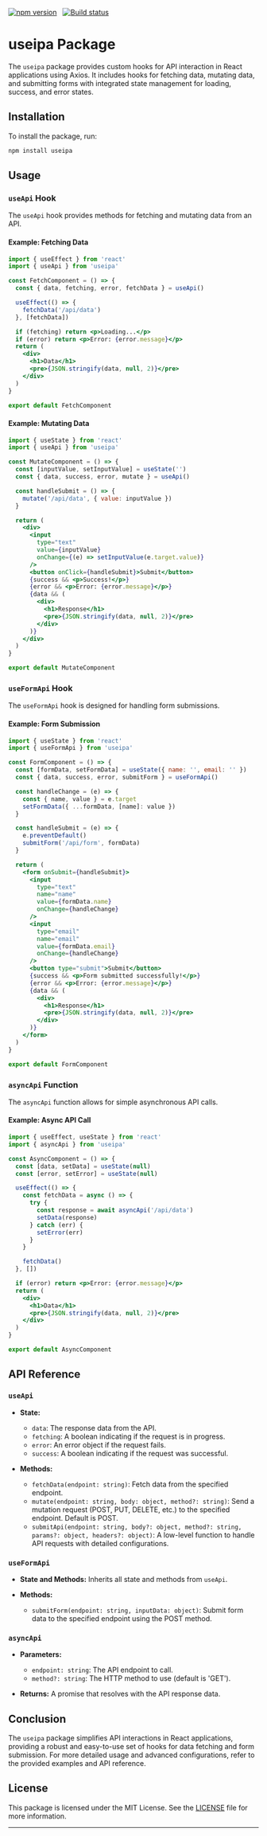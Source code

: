[![npm version](https://img.shields.io/npm/v/useipa.svg?style=flat-square)](https://www.npmjs.org/package/useipa)
 &nbsp;
[![Build status](https://img.shields.io/github/actions/workflow/status/abidta/useipa/CI.yml?branch=main&label=CI&logo=github&style=flat-square)](https://github.com/abidta/useipa/actions/workflows/ci.yml)
# useipa Package

The `useipa` package provides custom hooks for API interaction in React applications using Axios. It includes hooks for fetching data, mutating data, and submitting forms with integrated state management for loading, success, and error states.

## Installation

To install the package, run:

```sh
npm install useipa
```

## Usage

### `useApi` Hook

The `useApi` hook provides methods for fetching and mutating data from an API.

#### Example: Fetching Data

```jsx
import { useEffect } from 'react'
import { useApi } from 'useipa'

const FetchComponent = () => {
  const { data, fetching, error, fetchData } = useApi()

  useEffect(() => {
    fetchData('/api/data')
  }, [fetchData])

  if (fetching) return <p>Loading...</p>
  if (error) return <p>Error: {error.message}</p>
  return (
    <div>
      <h1>Data</h1>
      <pre>{JSON.stringify(data, null, 2)}</pre>
    </div>
  )
}

export default FetchComponent
```

#### Example: Mutating Data

```jsx
import { useState } from 'react'
import { useApi } from 'useipa'

const MutateComponent = () => {
  const [inputValue, setInputValue] = useState('')
  const { data, success, error, mutate } = useApi()

  const handleSubmit = () => {
    mutate('/api/data', { value: inputValue })
  }

  return (
    <div>
      <input
        type="text"
        value={inputValue}
        onChange={(e) => setInputValue(e.target.value)}
      />
      <button onClick={handleSubmit}>Submit</button>
      {success && <p>Success!</p>}
      {error && <p>Error: {error.message}</p>}
      {data && (
        <div>
          <h1>Response</h1>
          <pre>{JSON.stringify(data, null, 2)}</pre>
        </div>
      )}
    </div>
  )
}

export default MutateComponent
```

### `useFormApi` Hook

The `useFormApi` hook is designed for handling form submissions.

#### Example: Form Submission

```jsx
import { useState } from 'react'
import { useFormApi } from 'useipa'

const FormComponent = () => {
  const [formData, setFormData] = useState({ name: '', email: '' })
  const { data, success, error, submitForm } = useFormApi()

  const handleChange = (e) => {
    const { name, value } = e.target
    setFormData({ ...formData, [name]: value })
  }

  const handleSubmit = (e) => {
    e.preventDefault()
    submitForm('/api/form', formData)
  }

  return (
    <form onSubmit={handleSubmit}>
      <input
        type="text"
        name="name"
        value={formData.name}
        onChange={handleChange}
      />
      <input
        type="email"
        name="email"
        value={formData.email}
        onChange={handleChange}
      />
      <button type="submit">Submit</button>
      {success && <p>Form submitted successfully!</p>}
      {error && <p>Error: {error.message}</p>}
      {data && (
        <div>
          <h1>Response</h1>
          <pre>{JSON.stringify(data, null, 2)}</pre>
        </div>
      )}
    </form>
  )
}

export default FormComponent
```

### `asyncApi` Function

The `asyncApi` function allows for simple asynchronous API calls.

#### Example: Async API Call

```jsx
import { useEffect, useState } from 'react'
import { asyncApi } from 'useipa'

const AsyncComponent = () => {
  const [data, setData] = useState(null)
  const [error, setError] = useState(null)

  useEffect(() => {
    const fetchData = async () => {
      try {
        const response = await asyncApi('/api/data')
        setData(response)
      } catch (err) {
        setError(err)
      }
    }

    fetchData()
  }, [])

  if (error) return <p>Error: {error.message}</p>
  return (
    <div>
      <h1>Data</h1>
      <pre>{JSON.stringify(data, null, 2)}</pre>
    </div>
  )
}

export default AsyncComponent
```

## API Reference

### `useApi`

- **State:**
  - `data`: The response data from the API.
  - `fetching`: A boolean indicating if the request is in progress.
  - `error`: An error object if the request fails.
  - `success`: A boolean indicating if the request was successful.

- **Methods:**
  - `fetchData(endpoint: string)`: Fetch data from the specified endpoint.
  - `mutate(endpoint: string, body: object, method?: string)`: Send a mutation request (POST, PUT, DELETE, etc.) to the specified endpoint. Default is POST.
  - `submitApi(endpoint: string, body?: object, method?: string, params?: object, headers?: object)`: A low-level function to handle API requests with detailed configurations.

### `useFormApi`

- **State and Methods:** Inherits all state and methods from `useApi`.

- **Methods:**
  - `submitForm(endpoint: string, inputData: object)`: Submit form data to the specified endpoint using the POST method.

### `asyncApi`

- **Parameters:**
  - `endpoint: string`: The API endpoint to call.
  - `method?: string`: The HTTP method to use (default is 'GET').

- **Returns:** A promise that resolves with the API response data.

## Conclusion

The `useipa` package simplifies API interactions in React applications, providing a robust and easy-to-use set of hooks for data fetching and form submission. For more detailed usage and advanced configurations, refer to the provided examples and API reference.

## License

This package is licensed under the MIT License. See the [LICENSE](./LICENSE) file for more information.

---
